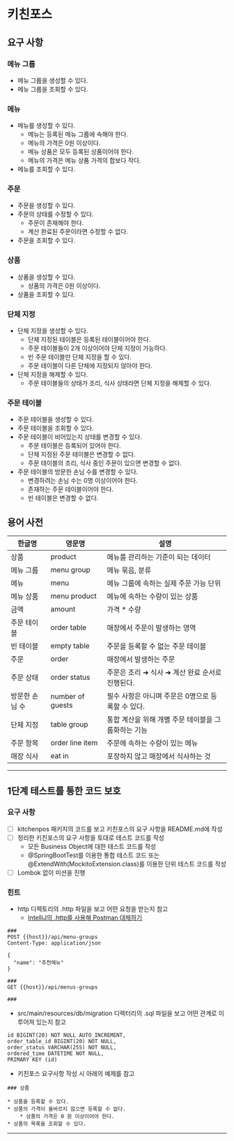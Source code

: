 # 키친포스

## 요구 사항
### 메뉴 그룹
* 메뉴 그룹을 생성할 수 있다.
* 메뉴 그룹을 조회할 수 있다.
### 메뉴
* 메뉴를 생성할 수 있다.
  * 메뉴는 등록된 메뉴 그룹에 속해야 한다.
  * 메뉴의 가격은 0원 이상이다.
  * 메뉴 상품은 모두 등록된 상품이어야 한다.
  * 메뉴의 가격은 메뉴 상품 가격의 합보다 작다.
* 메뉴를 조회할 수 있다.
### 주문
* 주문을 생성할 수 있다.
* 주문의 상태를 수정할 수 있다.
  * 주문이 존재해야 한다.
  * 계산 완료된 주문이라면 수정할 수 없다.
* 주문을 조회할 수 있다.
### 상품
* 상품을 생성할 수 있다.
  * 상품의 가격은 0원 이상이다.
* 상품을 조회할 수 있다.
### 단체 지정
* 단체 지정을 생성할 수 있다.
  * 단체 지정된 테이블은 등록된 테이블이어야 한다.
  * 주문 테이블들이 2개 이상이어야 단체 지정이 가능하다.
  * 빈 주문 테이블만 단체 지정을 할 수 있다.
  * 주문 테이블이 다른 단체에 지정되지 않아야 한다.
* 단체 지정을 해제할 수 있다.
  * 주문 테이블들의 상태가 조리, 식사 상태라면 단체 지정을 해제할 수 있다. 
### 주문 테이블
* 주문 테이블을 생성할 수 있다.
* 주문 테이블을 조회할 수 있다.
* 주문 테이블이 비어있는지 상태를 변경할 수 있다.
  * 주문 테이블은 등록되어 있어야 한다.
  * 단체 지정된 주문 테이블은 변경할 수 없다.
  * 주문 테이블의 조리, 식사 중인 주문이 있으면 변경할 수 없다.
* 주문 테이블의 방문한 손님 수를 변경할 수 있다.
  * 변경하려는 손님 수는 0명 이상이어야 한다.
  * 존재하는 주문 테이블이어야 한다.
  * 빈 테이블은 변경할 수 없다.


## 용어 사전

| 한글명 | 영문명 | 설명 |
| --- | --- | --- |
| 상품 | product | 메뉴를 관리하는 기준이 되는 데이터 |
| 메뉴 그룹 | menu group | 메뉴 묶음, 분류 |
| 메뉴 | menu | 메뉴 그룹에 속하는 실제 주문 가능 단위 |
| 메뉴 상품 | menu product | 메뉴에 속하는 수량이 있는 상품 |
| 금액 | amount | 가격 * 수량 |
| 주문 테이블 | order table | 매장에서 주문이 발생하는 영역 |
| 빈 테이블 | empty table | 주문을 등록할 수 없는 주문 테이블 |
| 주문 | order | 매장에서 발생하는 주문 |
| 주문 상태 | order status | 주문은 조리 ➜ 식사 ➜ 계산 완료 순서로 진행된다. |
| 방문한 손님 수 | number of guests | 필수 사항은 아니며 주문은 0명으로 등록할 수 있다. |
| 단체 지정 | table group | 통합 계산을 위해 개별 주문 테이블을 그룹화하는 기능 |
| 주문 항목 | order line item | 주문에 속하는 수량이 있는 메뉴 |
| 매장 식사 | eat in | 포장하지 않고 매장에서 식사하는 것 |

----------------------------------------------------
## 1단계 테스트를 통한 코드 보호
### 요구 사항
* [ ] kitchenpos 패키지의 코드를 보고 키친포스의 요구 사항을 README.md에 작성
* [ ] 정리한 키친포스의 요구 사항을 토대로 테스트 코드를 작성
  * 모든 Business Object에 대한 테스트 코드를 작성
  * @SpringBootTest를 이용한 통합 테스트 코드 또는 @ExtendWith(MockitoExtension.class)를 이용한 단위 테스트 코드를 작성
* [ ] Lombok 없이 미션을 진행

### 힌트
* http 디렉토리의 .http 파일을 보고 어떤 요청을 받는지 참고
  * [IntelliJ의 .http를 사용해 Postman 대체하기](https://jojoldu.tistory.com/266)
```
###
POST {{host}}/api/menu-groups
Content-Type: application/json

{
  "name": "추천메뉴"
}

###
GET {{host}}/api/menus-groups

###
```
* src/main/resources/db/migration 디렉터리의 .sql 파일을 보고 어떤 관계로 이루어져 있는지 참고
```
id BIGINT(20) NOT NULL AUTO_INCREMENT,
order_table_id BIGINT(20) NOT NULL,
order_status VARCHAR(255) NOT NULL,
ordered_time DATETIME NOT NULL,
PRIMARY KEY (id)
```
* 키친포스 요구사항 작성 시 아래의 예제를 참고
```
### 상품

* 상품을 등록할 수 있다.
* 상품의 가격이 올바르지 않으면 등록할 수 없다.
    * 상품의 가격은 0 원 이상이어야 한다.
* 상품의 목록을 조회할 수 있다.
```
------------------------------------------------------